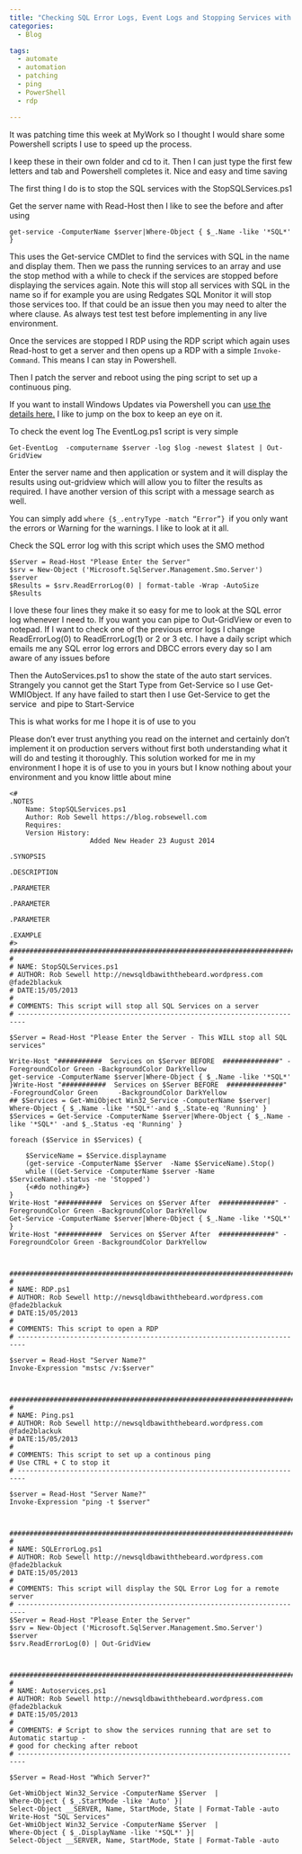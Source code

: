 ```yaml
---
title: "Checking SQL Error Logs, Event Logs and Stopping Services with Powershell"
categories:
  - Blog

tags:
  - automate
  - automation
  - patching
  - ping
  - PowerShell
  - rdp

---
```

It was patching time this week at MyWork so I thought I would share some Powershell scripts I use to speed up the process.

I keep these in their own folder and cd to it. Then I can just type the first few letters and tab and Powershell completes it. Nice and easy and time saving

The first thing I do is to stop the SQL services with the StopSQLServices.ps1

Get the server name with Read-Host then I like to see the before and after using

    get-service -ComputerName $server|Where-Object { $_.Name -like '*SQL*' }

This uses the Get-service CMDlet to find the services with SQL in the name and display them. Then we pass the running services to an array and use the stop method with a while to check if the services are stopped before displaying the services again. Note this will stop all services with SQL in the name so if for example you are using Redgates SQL Monitor it will stop those services too. If that could be an issue then you may need to alter the where clause. As always test test test before implementing in any live environment.

Once the services are stopped I RDP using the RDP script which again uses Read-host to get a server and then opens up a RDP with a simple `Invoke-Command`. This means I can stay in Powershell.

Then I patch the server and reboot using the ping script to set up a continuous ping.

If you want to install Windows Updates via Powershell you can [use the details here.](http://blogs.technet.com/b/heyscriptingguy/archive/2012/11/08/use-a-powershell-module-to-run-windows-update.aspx) I like to jump on the box to keep an eye on it.

To check the event log The EventLog.ps1 script is very simple

    Get-EventLog  -computername $server -log $log -newest $latest | Out-GridView

Enter the server name and then application or system and it will display the results using out-gridview which will allow you to filter the results as required. I have another version of this script with a message search as well.

You can simply add `where {$_.entryType -match “Error”} `if you only want the errors or Warning for the warnings. I like to look at it all.

Check the SQL error log with this script which uses the SMO method

    $Server = Read-Host "Please Enter the Server" 
    $srv = New-Object ('Microsoft.SqlServer.Management.Smo.Server') $server  
    $Results = $srv.ReadErrorLog(0) | format-table -Wrap -AutoSize  
    $Results
I love these four lines they make it so easy for me to look at the SQL error log whenever I need to. If you want you can pipe to Out-GridView or even to notepad. If I want to check one of the previous error logs I change ReadErrorLog(0) to ReadErrorLog(1) or 2 or 3 etc. I have a daily script which emails me any SQL error log errors and DBCC errors every day so I am aware of any issues before

Then the AutoServices.ps1 to show the state of the auto start services. Strangely you cannot get the Start Type from Get-Service so I use Get-WMIObject. If any have failed to start then I use Get-Service to get the service  and pipe to Start-Service

This is what works for me I hope it is of use to you

Please don’t ever trust anything you read on the internet and certainly don’t implement it on production servers without first both understanding what it will do and testing it thoroughly. This solution worked for me in my environment I hope it is of use to you in yours but I know nothing about your environment and you know little about mine

    <# 
    .NOTES 
        Name: StopSQLServices.ps1 
        Author: Rob Sewell https://blog.robsewell.com
        Requires: 
        Version History: 
                        Added New Header 23 August 2014
        
    .SYNOPSIS 
        
    .DESCRIPTION 
        
    .PARAMETER 
        
    .PARAMETER 
    
    .PARAMETER 
    
    .EXAMPLE 
    #> 
    #############################################################################################
    #
    # NAME: StopSQLServices.ps1
    # AUTHOR: Rob Sewell http://newsqldbawiththebeard.wordpress.com @fade2blackuk
    # DATE:15/05/2013
    #
    # COMMENTS: This script will stop all SQL Services on a server
    # ------------------------------------------------------------------------
    
    $Server = Read-Host "Please Enter the Server - This WILL stop all SQL services"
    
    Write-Host "###########  Services on $Server BEFORE  ##############" -ForegroundColor Green -BackgroundColor DarkYellow
    get-service -ComputerName $server|Where-Object { $_.Name -like '*SQL*' }Write-Host "###########  Services on $Server BEFORE  ##############" -ForegroundColor Green     -BackgroundColor DarkYellow
    ## $Services = Get-WmiObject Win32_Service -ComputerName $server|  Where-Object { $_.Name -like '*SQL*'-and $_.State-eq 'Running' }
    $Services = Get-Service -ComputerName $server|Where-Object { $_.Name -like '*SQL*' -and $_.Status -eq 'Running' }
    
    foreach ($Service in $Services) {
    
        $ServiceName = $Service.displayname
        (get-service -ComputerName $Server  -Name $ServiceName).Stop()
        while ((Get-Service -ComputerName $server -Name $ServiceName).status -ne 'Stopped')
        {<#do nothing#>}
    }
    Write-Host "###########  Services on $Server After  ##############" -ForegroundColor Green -BackgroundColor DarkYellow
    Get-Service -ComputerName $server|Where-Object { $_.Name -like '*SQL*' }
    Write-Host "###########  Services on $Server After  ##############" -ForegroundColor Green -BackgroundColor DarkYellow

 

    #############################################################################################
    #
    # NAME: RDP.ps1
    # AUTHOR: Rob Sewell http://newsqldbawiththebeard.wordpress.com @fade2blackuk
    # DATE:15/05/2013
    #
    # COMMENTS: This script to open a RDP
    # ------------------------------------------------------------------------
    
    $server = Read-Host "Server Name?"
    Invoke-Expression "mstsc /v:$server"

 

    #############################################################################################
    #
    # NAME: Ping.ps1
    # AUTHOR: Rob Sewell http://newsqldbawiththebeard.wordpress.com @fade2blackuk
    # DATE:15/05/2013
    #
    # COMMENTS: This script to set up a continous ping 
    # Use CTRL + C to stop it
    # ------------------------------------------------------------------------
    
    $server = Read-Host "Server Name?"
    Invoke-Expression "ping -t $server"

 

    #############################################################################################
    #
    # NAME: SQLErrorLog.ps1
    # AUTHOR: Rob Sewell http://newsqldbawiththebeard.wordpress.com @fade2blackuk
    # DATE:15/05/2013
    #
    # COMMENTS: This script will display the SQL Error Log for a remote server
    # ------------------------------------------------------------------------
    $Server = Read-Host "Please Enter the Server" 
    $srv = New-Object ('Microsoft.SqlServer.Management.Smo.Server') $server  
    $srv.ReadErrorLog(0) | Out-GridView 

 

    #############################################################################################
    #
    # NAME: Autoservices.ps1
    # AUTHOR: Rob Sewell http://newsqldbawiththebeard.wordpress.com @fade2blackuk
    # DATE:15/05/2013
    #
    # COMMENTS: # Script to show the services running that are set to Automatic startup - 
    # good for checking after reboot
    # ------------------------------------------------------------------------
    
    $Server = Read-Host "Which Server?"
    
    Get-WmiObject Win32_Service -ComputerName $Server  |  
    Where-Object { $_.StartMode -like 'Auto' }| 
    Select-Object __SERVER, Name, StartMode, State | Format-Table -auto
    Write-Host "SQL Services"
    Get-WmiObject Win32_Service -ComputerName $Server  |  
    Where-Object { $_.DisplayName -like '*SQL*' }| 
    Select-Object __SERVER, Name, StartMode, State | Format-Table -auto
